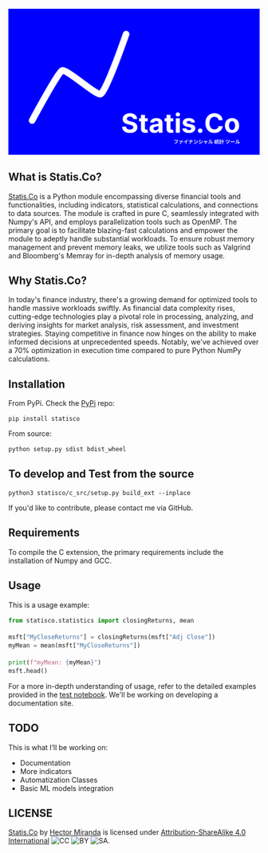 ![logo](https://github.com/H3cth0r/statis.co/blob/main/resources/logo.png)

## What is Statis.Co?
[Statis.Co](https://github.com/H3cth0r/statis.co) is a Python module encompassing diverse financial tools and functionalities, 
including indicators, statistical calculations, and connections to data sources. 
The module is crafted in pure C, seamlessly integrated with Numpy's API, and 
employs parallelization tools such as OpenMP. The primary goal is to facilitate 
blazing-fast calculations and empower the module to adeptly handle substantial workloads.
To ensure robust memory management and prevent memory leaks, we utilize tools such as 
Valgrind and Bloomberg's Memray for in-depth analysis of memory usage.


## Why Statis.Co?
In today's finance industry, there's a growing demand for optimized tools to handle 
massive workloads swiftly. As financial data complexity rises, cutting-edge technologies 
play a pivotal role in processing, analyzing, and deriving insights for market analysis, 
risk assessment, and investment strategies. Staying competitive in finance now hinges on 
the ability to make informed decisions at unprecedented speeds. Notably, we've achieved 
over a 70% optimization in execution time compared to pure Python NumPy calculations.


## Installation
From PyPi. Check the [PyPi](https://pypi.org/project/statisco/) repo:
```
pip install statisco
```

From source:
```
python setup.py sdist bdist_wheel
```

## To develop and Test from the source
```
python3 statisco/c_src/setup.py build_ext --inplace
```
If you'd like to contribute, please contact me via GitHub.

## Requirements
To compile the C extension, the primary requirements include the installation of Numpy and GCC.


## Usage
This is a usage example:
```python
from statisco.statistics import closingReturns, mean

msft["MyCloseReturns"] = closingReturns(msft["Adj Close"])
myMean = mean(msft["MyCloseReturns"])

print(f"myMean: {myMean}")
msft.head()
```
For a more in-depth understanding of usage, refer to the detailed examples provided in the 
[test notebook](https://github.com/H3cth0r/statis.co/blob/main/test.ipynb).
We'll be working on developing a documentation site.

## TODO
This is what I’ll be working on:
- Documentation
- More indicators
- Automatization Classes
- Basic ML models integration

## LICENSE
[Statis.Co](https://github.com/H3cth0r/statis.co) by [Hector Miranda](https://github.com/H3cth0r) is licensed under [Attribution-ShareAlike 4.0 International](http://creativecommons.org/licenses/by-sa/4.0/?ref=chooser-v1) ![CC](https://mirrors.creativecommons.org/presskit/icons/cc.svg?ref=chooser-v1) ![BY](https://mirrors.creativecommons.org/presskit/icons/by.svg?ref=chooser-v1) ![SA](https://mirrors.creativecommons.org/presskit/icons/sa.svg?ref=chooser-v1).

